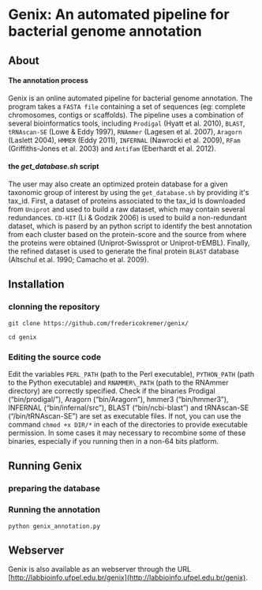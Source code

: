 # Genix:  An automated pipeline for bacterial genome annotation

## About

#### The annotation process

Genix is an online automated pipeline for bacterial genome annotation. The program takes a `FASTA file` containing a set of sequences (eg: complete chromosomes, contigs or scaffolds). The pipeline  uses a combination of several bioinformatics tools, including `Prodigal` (Hyatt et al. 2010), `BLAST`, `tRNAscan-SE` (Lowe & Eddy 1997), `RNAmmer` (Lagesen et al. 2007), `Aragorn` (Laslett 2004), `HMMER` (Eddy 2011), `INFERNAL` (Nawrocki et al. 2009), `RFam` (Griffiths-Jones et al. 2003) and `Antifam` (Eberhardt et al. 2012).

#### the *get_database.sh* script

The user may also create an optimized protein database for a given taxonomic group of interest by using the `get_database.sh` by providing it's tax_id. First, a dataset of proteins associated to the tax_id Is downloaded from `Uniprot` and used to build a raw dataset, which may contain several redundances. `CD-HIT` (Li & Godzik 2006) is used to build a non-redundant dataset, which is paserd by an python script to identify the best annotation from each cluster based on the protein-score and the source from where the proteins were obtained (Uniprot-Swissprot or Uniprot-trEMBL). Finally, the refined dataset is used to generate the final protein `BLAST` database (Altschul et al. 1990; Camacho et al. 2009). 

## Installation

### clonning the repository

`git clone https://github.com/fredericokremer/genix/`

`cd genix`

### Editing the source code

Edit the variables `PERL_PATH` (path to the Perl executable), `PYTHON_PATH` (path to
the Python executable) and `RNAMMER\_PATH` (path to the RNAmmer directory) are
correctly specified. Check if the binaries Prodigal (“bin/prodigal/”), Aragorn (“bin/Aragorn”), hmmer3 (“bin/hmmer3”), INFERNAL (“bin/infernal/src”), BLAST (“bin/ncbi-blast”) and tRNAscan-SE (“/bin/tRNAscan-SE”) are set as executable files. If not, you can use the command `chmod +x DIR/*` in each of the directories to provide executable permission. In some cases it may necessary to recombine some of these binaries, especially if you running then in a non-64 bits platform.

## Running Genix

### preparing the database

### Running the annotation

`python genix_annotation.py`

## Webserver

Genix is also available as an webserver through the URL [http://labbioinfo.ufpel.edu.br/genix](http://labbioinfo.ufpel.edu.br/genix).
